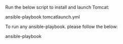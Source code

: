 Run the below script to install and launch Tomcat:

ansible-playbook tomcatlaunch.yml

To run any ansible-playbook. please follow the below:

ansible-playbook <playbookname>
